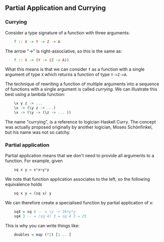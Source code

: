 ## Partial Application and Currying

### Currying

Consider a type signature of a function with three arguments:

~~~haskell
    f :: X -> Y -> Z -> A
~~~

The arrow "->" is right-associative, so this is the same as:

~~~haskell
    f :: X -> (Y -> (Z -> A))
~~~

What this means is that we can consider `f` as a function with a single argument of type `X` which returns a function of type `Y->Z->A`.

The technique of rewriting a function of multiple arguments into a sequence of functions with a single argument is called _currying_. We can illustrate this best using a lambda function:

~~~haskell
    \x y z -> ...
    \x -> (\y z -> ...)
    \x -> (\y -> (\z -> ... ))  
~~~    

The name "currying", is a reference to logician Haskell Curry. The concept was actually proposed originally by another logician, Moses Schönfinkel, but his name was not so catchy.

### Partial application 

Partial application means that we don't need to provide all arguments to a function. For example, given <!-- ' -->

~~~haskell
    sq x y = x*x+y*y
~~~

We note that function application associates to the left, so the following equivalence holds

~~~haskell
    sq x y = (sq x) y
~~~

We can therefore create a specialised function by partial application of x:

~~~haskell
    sq4 = sq 4 -- = \y -> 16+y*y
    sq4 3 -- = (sq 4) 3 = sq 4 3 = 25
~~~

This is why you can write things like:

~~~haskell
    doubles = map (*2) [1 .. ]
~~~

<!-- *) -->

  
